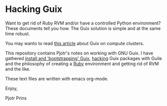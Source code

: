 # Hacking Guix

Want to get rid of Ruby RVM and/or have a controlled Python
environment?  These documents tell you how. The Guix solution is
simple and at the same time robust.

You may wanto to read [this
article](http://elephly.net/posts/2015-04-17-gnu-guix.html) about Guix
on compute clusters.

This repository contains Pjotr's notes on working with GNU Guix. I
have gathered [install and 'bootstrapping'
Guix](https://github.com/pjotrp/guix-notes/blob/master/INSTALL.org),
[hacking](https://github.com/pjotrp/guix-notes/blob/master/HACKING.org)
Guix packages with Guile and the philosophy of creating a
[Ruby](https://github.com/pjotrp/guix-notes/blob/master/RUBY.org)
environment and getting rid of RVM and the like.

These text files are written with emacs org-mode. 

Enjoy,

Pjotr Prins
